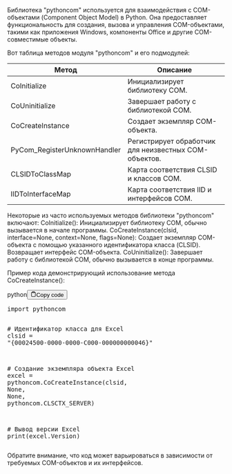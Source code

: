 <p>Библиотека "pythoncom" используется для взаимодействия с COM-объектами (Component Object Model) в Python.
Она предоставляет функциональность для создания, вызова и управления COM-объектами,
такими как приложения Windows, компоненты Office и другие COM-совместимые объекты.</p>
<p>Вот таблица методов модуля "pythoncom" и его подмодулей:</p>
<table>
<thead>
<tr>
<th>Метод</th>
<th>Описание</th>
</tr>
</thead>
<tbody>
<tr>
<td>CoInitialize</td>
<td>Инициализирует библиотеку COM.</td>
</tr>
<tr>
<td>CoUninitialize</td>
<td>Завершает работу с библиотекой COM.</td>
</tr>
<tr>
<td>CoCreateInstance</td>
<td>Создает экземпляр COM-объекта.</td>
</tr>
<tr>
<td>PyCom_RegisterUnknownHandler</td>
<td>Регистрирует обработчик для неизвестных COM-объектов.</td>
</tr>
<tr>
<td>CLSIDToClassMap</td>
<td>Карта соответствия CLSID и классов COM.</td>
</tr>
<tr>
<td>IIDToInterfaceMap</td>
<td>Карта соответствия IID и интерфейсов COM.</td>
</tr>
</tbody>
</table>
<p>Некоторые из часто используемых методов библиотеки "pythoncom" включают:
CoInitialize(): Инициализирует библиотеку COM, обычно вызывается в начале программы.
CoCreateInstance(clsid, interface=None, context=None, flags=None):
Создает экземпляр COM-объекта с помощью указанного идентификатора класса (CLSID).
Возвращает интерфейс COM-объекта.
CoUninitialize(): Завершает работу с библиотекой COM, обычно вызывается в конце программы.</p>
<p>Пример кода демонстрирующий использование метода CoCreateInstance():</p>
<div class="code-element"><div class="lang-line"><text>python</text><button class="copy-button" id="code373bcf1d8f82e85cb7ef41ffac58e2beb" onclick="copyCode(code373bcf1d8f82e85cb7ef41ffac58e2be, code373bcf1d8f82e85cb7ef41ffac58e2beb)"><svg stroke="currentColor" fill="none" stroke-width="2" viewBox="0 0 24 24" stroke-linecap="round" stroke-linejoin="round" class="h-4 w-4" height="1em" width="1em" xmlns="http://www.w3.org/2000/svg"><path d="M16 4h2a2 2 0 0 1 2 2v14a2 2 0 0 1-2 2H6a2 2 0 0 1-2-2V6a2 2 0 0 1 2-2h2"></path><rect x="8" y="2" width="8" height="4" rx="1" ry="1"></rect></svg><text>Copy code</text></button></div><div class="code" id="code373bcf1d8f82e85cb7ef41ffac58e2be"><div class="highlight"><pre><span></span><span class="kn">import</span> <span class="nn">pythoncom</span>

<span class="c1"># Идентификатор класса для Excel</span>
<span class="n">clsid</span> <span class="o">=</span> <span class="s2">&quot;{00024500-0000-0000-C000-000000000046}&quot;</span>

<span class="c1"># Создание экземпляра объекта Excel </span>
<span class="n">excel</span> <span class="o">=</span> <span class="n">pythoncom</span><span class="o">.</span><span class="n">CoCreateInstance</span><span class="p">(</span><span class="n">clsid</span><span class="p">,</span> <span class="kc">None</span><span class="p">,</span> <span class="kc">None</span><span class="p">,</span> <span class="n">pythoncom</span><span class="o">.</span><span class="n">CLSCTX_SERVER</span><span class="p">)</span>

<span class="c1"># Вывод версии Excel</span>
<span class="nb">print</span><span class="p">(</span><span class="n">excel</span><span class="o">.</span><span class="n">Version</span><span class="p">)</span>
</pre></div></div></div>

<p>Обратите внимание, что код может варьироваться в зависимости от требуемых COM-объектов и их интерфейсов.</p>